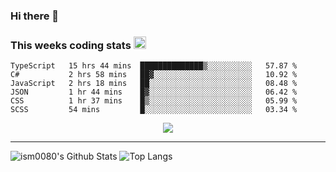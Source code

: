 ### Hi there 👋

<!--START_SECTION:giphy-->
<!--END_SECTION:giphy-->

### This weeks coding stats <img src="https://media1.giphy.com/media/LmNwrBhejkK9EFP504/giphy.gif?cid=ecf05e4723nsktnyyj53u162g7cy5rjqfg6gz06kxdg5y55g&rid=giphy.gif" width="20" height="20" />
<!--START_SECTION:waka-->

```text
TypeScript   15 hrs 44 mins  ██████████████▒░░░░░░░░░░   57.87 %
C#           2 hrs 58 mins   ██▓░░░░░░░░░░░░░░░░░░░░░░   10.92 %
JavaScript   2 hrs 18 mins   ██░░░░░░░░░░░░░░░░░░░░░░░   08.48 %
JSON         1 hr 44 mins    █▓░░░░░░░░░░░░░░░░░░░░░░░   06.42 %
CSS          1 hr 37 mins    █▒░░░░░░░░░░░░░░░░░░░░░░░   05.99 %
SCSS         54 mins         █░░░░░░░░░░░░░░░░░░░░░░░░   03.34 %
```

<!--END_SECTION:waka-->

<!--START_SECTION:comicstrip-->
<p align="center">
 <a href="https://xkcd.com/">
 <img src="https://imgs.xkcd.com/comics/false_dichotomy.png" />
</a>
</p>
<!--END_SECTION:comicstrip-->

---

![ism0080's Github Stats](https://github-readme-stats.vercel.app/api?username=ism0080&show_icons=true%hide_border=true&hide=issues)
![Top Langs](https://github-readme-stats.vercel.app/api/top-langs/?username=ism0080&layout=compact)

<!--
**ism0080/ism0080** is a ✨ _special_ ✨ repository because its `README.md` (this file) appears on your GitHub profile.

Here are some ideas to get you started:

- 🔭 I’m currently working on ...
- 🌱 I’m currently learning ...
- 👯 I’m looking to collaborate on ...
- 🤔 I’m looking for help with ...
- 💬 Ask me about ...
- 📫 How to reach me: ...
- 😄 Pronouns: ...
- ⚡ Fun fact: ...
-->
